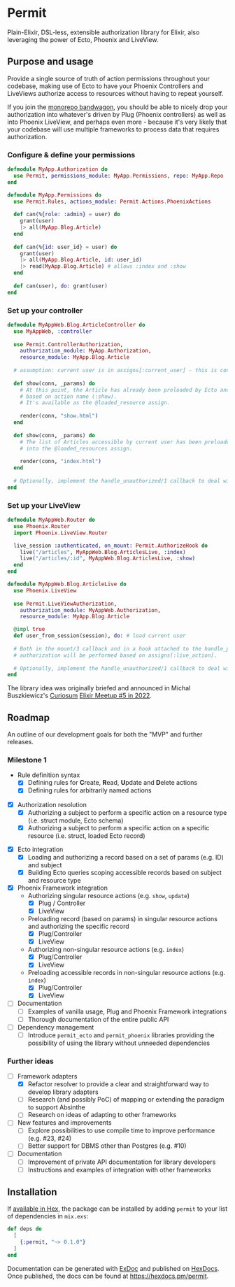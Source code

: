 # Permit

Plain-Elixir, DSL-less, extensible authorization library for Elixir, also leveraging the power of Ecto, Phoenix and LiveView.

## Purpose and usage

Provide a single source of truth of action permissions throughout your codebase, making use of Ecto to have your Phoenix Controllers and LiveViews authorize access to resources without having to repeat yourself.

If you join the [monorepo bandwagon](https://blog.devgenius.io/embrace-the-mono-repo-3efcd09a38f8), you should be able to nicely drop your authorization into whatever's driven by Plug (Phoenix controllers) as well as into Phoenix LiveView, and perhaps even more - because it's very likely that your codebase will use multiple frameworks to process data that requires authorization.

### Configure & define your permissions
```elixir
defmodule MyApp.Authorization do
  use Permit, permissions_module: MyApp.Permissions, repo: MyApp.Repo
end

defmodule MyApp.Permissions do
  use Permit.Rules, actions_module: Permit.Actions.PhoenixActions
  
  def can(%{role: :admin} = user) do
    grant(user)
    |> all(MyApp.Blog.Article)
  end
  
  def can(%{id: user_id} = user) do
    grant(user)
    |> all(MyApp.Blog.Article, id: user_id)
    |> read(MyApp.Blog.Article) # allows :index and :show
  end
  
  def can(user), do: grant(user)
end
```

### Set up your controller

```elixir
defmodule MyAppWeb.Blog.ArticleController do
  use MyAppWeb, :controller
  
  use Permit.ControllerAuthorization,
    authorization_module: MyApp.Authorization,
    resource_module: MyApp.Blog.Article
    
  # assumption: current user is in assigns[:current_user] - this is configurable
    
  def show(conn, _params) do
    # At this point, the Article has already been preloaded by Ecto and checked for authorization
    # based on action name (:show).
    # It's available as the @loaded_resource assign.
    
    render(conn, "show.html")
  end
  
  def show(conn, _params) do
    # The list of Articles accessible by current user has been preloaded by Ecto
    # into the @loaded_resources assign.
  
    render(conn, "index.html")
  end
  
  # Optionally, implement the handle_unauthorized/1 callback to deal with authorization denial.
end
```

### Set up your LiveView
```elixir
defmodule MyAppWeb.Router do
  use Phoenix.Router
  import Phoenix.LiveView.Router

  live_session :authenticated, on_mount: Permit.AuthorizeHook do
    live("/articles", MyAppWeb.Blog.ArticlesLive, :index)
    live("/articles/:id", MyAppWeb.Blog.ArticlesLive, :show)
  end
end

defmodule MyAppWeb.Blog.ArticleLive do
  use Phoenix.LiveView
  
  use Permit.LiveViewAuthorization,
    authorization_module: MyAppWeb.Authorization,
    resource_module: MyApp.Blog.Article

  @impl true
  def user_from_session(session), do: # load current user
  
  # Both in the mount/3 callback and in a hook attached to the handle_params event,
  # authorization will be performed based on assigns[:live_action].
  
  # Optionally, implement the handle_unauthorized/1 callback to deal with authorization denial.
end
```

The library idea was originally briefed and announced in Michal Buszkiewicz's [Curiosum](https://curiosum.com) [Elixir Meetup #5 in 2022](https://youtu.be/AvUPX6cAjzk?t=3997).


## Roadmap

An outline of our development goals for both the "MVP" and further releases.

### Milestone 1

* Rule definition syntax
  - [x] Defining rules for **C**reate, **R**ead, **U**pdate and **D**elete actions
  - [x] Defining rules for arbitrarily named actions
- [x] Authorization resolution
  - [x] Authorizing a subject to perform a specific action on a resource type (i.e. struct module, Ecto schema)
  - [x] Authorizing a subject to perform a specific action on a specific resource (i.e. struct, loaded Ecto record)
* [x] Ecto integration
  - [x] Loading and authorizing a record based on a set of params (e.g. ID) and subject
  - [x] Building Ecto queries scoping accessible records based on subject and resource type
* [x] Phoenix Framework integration
  - Authorizing singular resource actions (e.g. `show`, `update`)
    - [x] Plug / Controller
    - [x] LiveView
  - Preloading record (based on params) in singular resource actions and authorizing the specific record
    - [x] Plug/Controller
    - [x] LiveView
  - Authorizing non-singular resource actions (e.g. `index`)
    - [x] Plug/Controller
    - [x] LiveView
  - Preloading accessible records in non-singular resource actions (e.g. `index`)
    - [x] Plug/Controller
    - [x] LiveView
* [ ] Documentation
  - [ ] Examples of vanilla usage, Plug and Phoenix Framework integrations
  - [ ] Thorough documentation of the entire public API
* [ ] Dependency management
  - [ ] Introduce `permit_ecto` and `permit_phoenix` libraries providing the possibility of using the library without unneeded dependencies

### Further ideas

* [ ] Framework adapters
  - [x] Refactor resolver to provide a clear and straightforward way to develop library adapters
  - [ ] Research (and possibly PoC) of mapping or extending the paradigm to support Absinthe
  - [ ] Research on ideas of adapting to other frameworks
* [ ] New features and improvements
  - [ ] Explore possibilities to use compile time to improve performance (e.g. #23, #24)
  - [ ] Better support for DBMS other than Postgres (e.g. #10)
* [ ] Documentation
  - [ ] Improvement of private API documentation for library developers
  - [ ] Instructions and examples of integration with other frameworks

## Installation

If [available in Hex](https://hex.pm/docs/publish), the package can be installed
by adding `permit` to your list of dependencies in `mix.exs`:

```elixir
def deps do
  [
    {:permit, "~> 0.1.0"}
  ]
end
```

Documentation can be generated with [ExDoc](https://github.com/elixir-lang/ex_doc)
and published on [HexDocs](https://hexdocs.pm). Once published, the docs can
be found at <https://hexdocs.pm/permit>.

